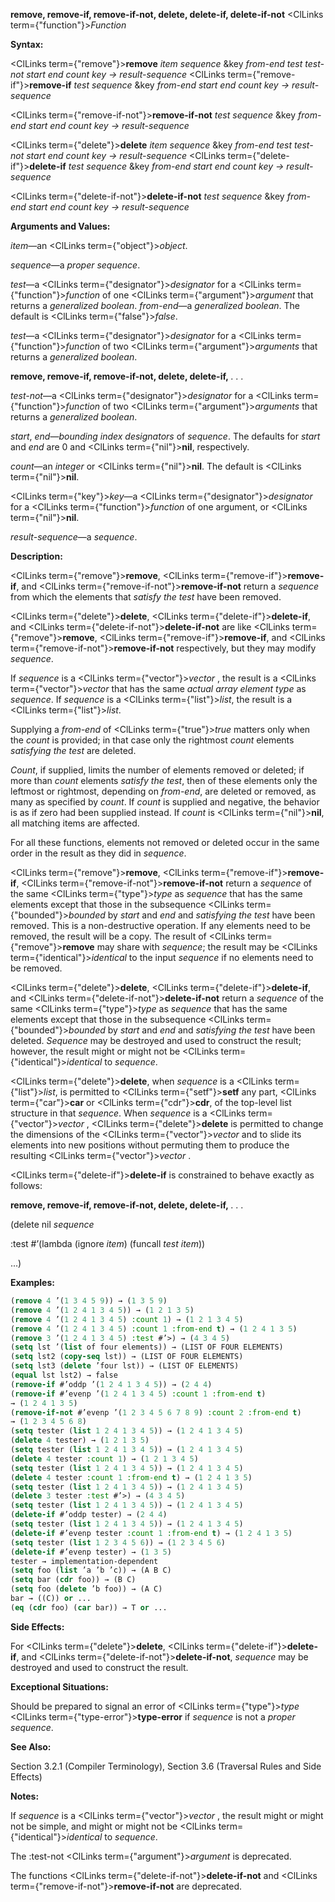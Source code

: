 **remove, remove-if, remove-if-not, delete, delete-if, delete-if-not** <ClLinks  term={"function"}><i>Function</i></ClLinks> 



**Syntax:** 



<ClLinks  term={"remove"}><b>remove</b></ClLinks> *item sequence* &amp;key *from-end test test-not start end count key → result-sequence* <ClLinks  term={"remove-if"}><b>remove-if</b></ClLinks> *test sequence* &amp;key *from-end start end count key → result-sequence* 



<ClLinks  term={"remove-if-not"}><b>remove-if-not</b></ClLinks> *test sequence* &amp;key *from-end start end count key → result-sequence* 



<ClLinks  term={"delete"}><b>delete</b></ClLinks> *item sequence* &amp;key *from-end test test-not start end count key → result-sequence* <ClLinks  term={"delete-if"}><b>delete-if</b></ClLinks> *test sequence* &amp;key *from-end start end count key → result-sequence* 



<ClLinks  term={"delete-if-not"}><b>delete-if-not</b></ClLinks> *test sequence* &amp;key *from-end start end count key → result-sequence* 



**Arguments and Values:** 



*item*—an <ClLinks  term={"object"}><i>object</i></ClLinks>. 



*sequence*—a *proper sequence*. 



*test*—a <ClLinks  term={"designator"}><i>designator</i></ClLinks> for a <ClLinks  term={"function"}><i>function</i></ClLinks> of one <ClLinks  term={"argument"}><i>argument</i></ClLinks> that returns a *generalized boolean*. *from-end*—a *generalized boolean*. The default is <ClLinks  term={"false"}><i>false</i></ClLinks>. 



*test*—a <ClLinks  term={"designator"}><i>designator</i></ClLinks> for a <ClLinks  term={"function"}><i>function</i></ClLinks> of two <ClLinks  term={"argument"}><i>arguments</i></ClLinks> that returns a *generalized boolean*. 



 



 



**remove, remove-if, remove-if-not, delete, delete-if,** *. . .* 



*test-not*—a <ClLinks  term={"designator"}><i>designator</i></ClLinks> for a <ClLinks  term={"function"}><i>function</i></ClLinks> of two <ClLinks  term={"argument"}><i>arguments</i></ClLinks> that returns a *generalized boolean*. 



*start*, *end*—*bounding index designators* of *sequence*. The defaults for *start* and *end* are 0 and <ClLinks  term={"nil"}><b>nil</b></ClLinks>, respectively. 



*count*—an *integer* or <ClLinks  term={"nil"}><b>nil</b></ClLinks>. The default is <ClLinks  term={"nil"}><b>nil</b></ClLinks>. 



<ClLinks  term={"key"}><i>key</i></ClLinks>—a <ClLinks  term={"designator"}><i>designator</i></ClLinks> for a <ClLinks  term={"function"}><i>function</i></ClLinks> of one argument, or <ClLinks  term={"nil"}><b>nil</b></ClLinks>. 



*result-sequence*—a *sequence*. 



**Description:** 



<ClLinks  term={"remove"}><b>remove</b></ClLinks>, <ClLinks  term={"remove-if"}><b>remove-if</b></ClLinks>, and <ClLinks  term={"remove-if-not"}><b>remove-if-not</b></ClLinks> return a *sequence* from which the elements that *satisfy the test* have been removed. 



<ClLinks  term={"delete"}><b>delete</b></ClLinks>, <ClLinks  term={"delete-if"}><b>delete-if</b></ClLinks>, and <ClLinks  term={"delete-if-not"}><b>delete-if-not</b></ClLinks> are like <ClLinks  term={"remove"}><b>remove</b></ClLinks>, <ClLinks  term={"remove-if"}><b>remove-if</b></ClLinks>, and <ClLinks  term={"remove-if-not"}><b>remove-if-not</b></ClLinks> respectively, but they may modify *sequence*. 



If *sequence* is a <ClLinks  term={"vector"}><i>vector</i></ClLinks> , the result is a <ClLinks  term={"vector"}><i>vector</i></ClLinks> that has the same *actual array element type* as *sequence*. If *sequence* is a <ClLinks  term={"list"}><i>list</i></ClLinks>, the result is a <ClLinks  term={"list"}><i>list</i></ClLinks>. 



Supplying a *from-end* of <ClLinks  term={"true"}><i>true</i></ClLinks> matters only when the *count* is provided; in that case only the rightmost *count* elements *satisfying the test* are deleted. 



*Count*, if supplied, limits the number of elements removed or deleted; if more than *count* elements *satisfy the test*, then of these elements only the leftmost or rightmost, depending on *from-end*, are deleted or removed, as many as specified by *count*. If *count* is supplied and negative, the behavior is as if zero had been supplied instead. If *count* is <ClLinks  term={"nil"}><b>nil</b></ClLinks>, all matching items are affected. 



For all these functions, elements not removed or deleted occur in the same order in the result as they did in *sequence*. 



<ClLinks  term={"remove"}><b>remove</b></ClLinks>, <ClLinks  term={"remove-if"}><b>remove-if</b></ClLinks>, <ClLinks  term={"remove-if-not"}><b>remove-if-not</b></ClLinks> return a *sequence* of the same <ClLinks  term={"type"}><i>type</i></ClLinks> as *sequence* that has the same elements except that those in the subsequence <ClLinks  term={"bounded"}><i>bounded</i></ClLinks> by *start* and *end* and *satisfying the test* have been removed. This is a non-destructive operation. If any elements need to be removed, the result will be a copy. The result of <ClLinks  term={"remove"}><b>remove</b></ClLinks> may share with *sequence*; the result may be <ClLinks  term={"identical"}><i>identical</i></ClLinks> to the input *sequence* if no elements need to be removed. 



<ClLinks  term={"delete"}><b>delete</b></ClLinks>, <ClLinks  term={"delete-if"}><b>delete-if</b></ClLinks>, and <ClLinks  term={"delete-if-not"}><b>delete-if-not</b></ClLinks> return a *sequence* of the same <ClLinks  term={"type"}><i>type</i></ClLinks> as *sequence* that has the same elements except that those in the subsequence <ClLinks  term={"bounded"}><i>bounded</i></ClLinks> by *start* and *end* and *satisfying the test* have been deleted. *Sequence* may be destroyed and used to construct the result; however, the result might or might not be <ClLinks  term={"identical"}><i>identical</i></ClLinks> to *sequence*. 



<ClLinks  term={"delete"}><b>delete</b></ClLinks>, when *sequence* is a <ClLinks  term={"list"}><i>list</i></ClLinks>, is permitted to <ClLinks  term={"setf"}><b>setf</b></ClLinks> any part, <ClLinks  term={"car"}><b>car</b></ClLinks> or <ClLinks  term={"cdr"}><b>cdr</b></ClLinks>, of the top-level list structure in that *sequence*. When *sequence* is a <ClLinks  term={"vector"}><i>vector</i></ClLinks> , <ClLinks  term={"delete"}><b>delete</b></ClLinks> is permitted to change the dimensions of the <ClLinks  term={"vector"}><i>vector</i></ClLinks> and to slide its elements into new positions without permuting them to produce the resulting <ClLinks  term={"vector"}><i>vector</i></ClLinks> . 



<ClLinks  term={"delete-if"}><b>delete-if</b></ClLinks> is constrained to behave exactly as follows: 







 



 



**remove, remove-if, remove-if-not, delete, delete-if,** *. . .* 



(delete nil *sequence* 



:test #’(lambda (ignore *item*) (funcall *test item*)) 



...) 



**Examples:**
```lisp
(remove 4 ’(1 3 4 5 9)) → (1 3 5 9) 
(remove 4 ’(1 2 4 1 3 4 5)) → (1 2 1 3 5) 
(remove 4 ’(1 2 4 1 3 4 5) :count 1) → (1 2 1 3 4 5) 
(remove 4 ’(1 2 4 1 3 4 5) :count 1 :from-end t) → (1 2 4 1 3 5) 
(remove 3 ’(1 2 4 1 3 4 5) :test #’>) → (4 3 4 5) 
(setq lst ’(list of four elements)) → (LIST OF FOUR ELEMENTS) 
(setq lst2 (copy-seq lst)) → (LIST OF FOUR ELEMENTS) 
(setq lst3 (delete ’four lst)) → (LIST OF ELEMENTS) 
(equal lst lst2) → false 
(remove-if #’oddp ’(1 2 4 1 3 4 5)) → (2 4 4) 
(remove-if #’evenp ’(1 2 4 1 3 4 5) :count 1 :from-end t) 
→ (1 2 4 1 3 5) 
(remove-if-not #’evenp ’(1 2 3 4 5 6 7 8 9) :count 2 :from-end t) 
→ (1 2 3 4 5 6 8) 
(setq tester (list 1 2 4 1 3 4 5)) → (1 2 4 1 3 4 5) 
(delete 4 tester) → (1 2 1 3 5) 
(setq tester (list 1 2 4 1 3 4 5)) → (1 2 4 1 3 4 5) 
(delete 4 tester :count 1) → (1 2 1 3 4 5) 
(setq tester (list 1 2 4 1 3 4 5)) → (1 2 4 1 3 4 5) 
(delete 4 tester :count 1 :from-end t) → (1 2 4 1 3 5) 
(setq tester (list 1 2 4 1 3 4 5)) → (1 2 4 1 3 4 5) 
(delete 3 tester :test #’>) → (4 3 4 5) 
(setq tester (list 1 2 4 1 3 4 5)) → (1 2 4 1 3 4 5) 
(delete-if #’oddp tester) → (2 4 4) 
(setq tester (list 1 2 4 1 3 4 5)) → (1 2 4 1 3 4 5) 
(delete-if #’evenp tester :count 1 :from-end t) → (1 2 4 1 3 5) 
(setq tester (list 1 2 3 4 5 6)) → (1 2 3 4 5 6) 
(delete-if #’evenp tester) → (1 3 5) 
tester → implementation-dependent 
(setq foo (list ’a ’b ’c)) → (A B C) 
(setq bar (cdr foo)) → (B C) 
(setq foo (delete ’b foo)) → (A C) 
bar → ((C)) or ... 
(eq (cdr foo) (car bar)) → T or ... 


```
**Side Effects:** 



For <ClLinks  term={"delete"}><b>delete</b></ClLinks>, <ClLinks  term={"delete-if"}><b>delete-if</b></ClLinks>, and <ClLinks  term={"delete-if-not"}><b>delete-if-not</b></ClLinks>, *sequence* may be destroyed and used to construct the result. 



**Exceptional Situations:** 



Should be prepared to signal an error of <ClLinks  term={"type"}><i>type</i></ClLinks> <ClLinks  term={"type-error"}><b>type-error</b></ClLinks> if *sequence* is not a *proper sequence*. 



**See Also:** 



Section 3.2.1 (Compiler Terminology), Section 3.6 (Traversal Rules and Side Effects) 



**Notes:** 



If *sequence* is a <ClLinks  term={"vector"}><i>vector</i></ClLinks> , the result might or might not be simple, and might or might not be <ClLinks  term={"identical"}><i>identical</i></ClLinks> to *sequence*. 



The :test-not <ClLinks  term={"argument"}><i>argument</i></ClLinks> is deprecated. 



The functions <ClLinks  term={"delete-if-not"}><b>delete-if-not</b></ClLinks> and <ClLinks  term={"remove-if-not"}><b>remove-if-not</b></ClLinks> are deprecated. 



